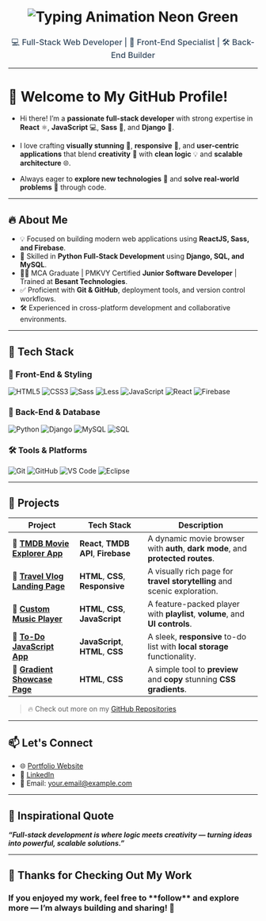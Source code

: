 <div align="center">
<h1 align="center">
  <img src="https://readme-typing-svg.demolab.com?font=Segoe+UI&size=32&pause=1000&color=39FF14&center=true&vCenter=true&width=700&lines=💫+Hey+there!+I'm+LOKESH👋" alt="Typing Animation Neon Green" />

</h1>


<h3 style="font-weight: 500; color: #34495e;">💻 Full-Stack Web Developer | 🎨 Front-End Specialist | 🛠️ Back-End Builder</h3>
<hr>

</div>

# 🌟 Welcome to My GitHub Profile!

- Hi there! I’m a **passionate full-stack developer** with strong expertise in **React** ⚛️, **JavaScript** 💻, **Sass** 🎨, and **Django** 🐍.

- I love crafting **visually stunning** 🎨, **responsive** 📱, and **user-centric applications** that blend **creativity** 🎯 with **clean logic** 💡 and **scalable architecture** 🌐.

- Always eager to **explore new technologies** 🚀 and **solve real-world problems** 🧩 through code.


<hr>

## 🔥 About Me

- 💡 Focused on building modern web applications using **ReactJS, Sass, and Firebase**.
- 🐍 Skilled in **Python Full-Stack Development** using **Django, SQL, and MySQL**.
- 🧑‍🎓 MCA Graduate | PMKVY Certified **Junior Software Developer** | Trained at **Besant Technologies**.
- ✅ Proficient with **Git & GitHub**, deployment tools, and version control workflows.
- 🛠️ Experienced in cross-platform development and collaborative environments.

<hr>

## 🧠 Tech Stack

### 🎨 Front-End & Styling
![HTML5](https://img.shields.io/badge/HTML5-E34F26?style=for-the-badge&logo=html5&logoColor=white)
![CSS3](https://img.shields.io/badge/CSS3-1572B6?style=for-the-badge&logo=css3&logoColor=white)
![Sass](https://img.shields.io/badge/Sass-CC6699?style=for-the-badge&logo=sass&logoColor=white)
![Less](https://img.shields.io/badge/Less-1D365D?style=for-the-badge&logo=less&logoColor=white)
![JavaScript](https://img.shields.io/badge/JavaScript-F7DF1E?style=for-the-badge&logo=javascript&logoColor=black)
![React](https://img.shields.io/badge/React-61DAFB?style=for-the-badge&logo=react&logoColor=black)
![Firebase](https://img.shields.io/badge/Firebase-FFCA28?style=for-the-badge&logo=firebase&logoColor=black)

### 🐍 Back-End & Database
![Python](https://img.shields.io/badge/Python-3776AB?style=for-the-badge&logo=python&logoColor=white)
![Django](https://img.shields.io/badge/Django-092E20?style=for-the-badge&logo=django&logoColor=white)
![MySQL](https://img.shields.io/badge/MySQL-4479A1?style=for-the-badge&logo=mysql&logoColor=white)
![SQL](https://img.shields.io/badge/SQL-005C84?style=for-the-badge&logo=postgresql&logoColor=white)

### 🛠 Tools & Platforms
![Git](https://img.shields.io/badge/Git-F05032?style=for-the-badge&logo=git&logoColor=white)
![GitHub](https://img.shields.io/badge/GitHub-181717?style=for-the-badge&logo=github&logoColor=white)
![VS Code](https://img.shields.io/badge/VSCode-007ACC?style=for-the-badge&logo=visual-studio-code&logoColor=white)
![Eclipse](https://img.shields.io/badge/Eclipse-2C2255?style=for-the-badge&logo=eclipse&logoColor=white)

<hr>

## 🚀 Projects

| Project                                                                                   | Tech Stack                          | Description                                                                 |
|-------------------------------------------------------------------------------------------|-------------------------------------|-----------------------------------------------------------------------------|
| 🔗 [**TMDB Movie Explorer App**]()                | **React**, **TMDB API**, **Firebase** | A dynamic movie browser with **auth**, **dark mode**, and **protected routes**. |
| 🔗 [**Travel Vlog Landing Page**]()                    | **HTML**, **CSS**, **Responsive**   | A visually rich page for **travel storytelling** and scenic exploration.   |
| 🔗 [**Custom Music Player**]()                        | **HTML**, **CSS**, **JavaScript**   | A feature-packed player with **playlist**, **volume**, and **UI controls**. |
| 🔗 [**To-Do JavaScript App**]()                           | **JavaScript**, **HTML**, **CSS**   | A sleek, **responsive** to-do list with **local storage** functionality.    |
| 🔗 [**Gradient Showcase Page**]()                    | **HTML**, **CSS**                   | A simple tool to **preview** and **copy** stunning **CSS gradients**.       |


> 🔥 Check out more on my [GitHub Repositories](https://github.com/your-username?tab=repositories)

<hr>

## 📫 Let's Connect

- 🌐 [Portfolio Website](https://your-portfolio-link.com)
- 💼 [LinkedIn](https://linkedin.com/in/your-profile)
- 📧 Email: your.email@example.com
<hr>

## 💬 Inspirational Quote  

 _**“Full-stack development is where **logic** meets **creativity** — turning ideas into powerful, scalable solutions.”**_

<hr>

## 👋 Thanks for Checking Out My Work

<h3>If you enjoyed my work, feel free to **follow** and explore more — I’m always building and sharing! 🚀</h3>


